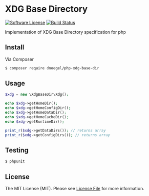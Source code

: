 # XDG Base Directory

[![Software License](https://img.shields.io/badge/license-MIT-brightgreen.svg?style=flat-square)](LICENSE.md)
[![Build Status](https://img.shields.io/travis/dnoegel/php-xdg-base-dir/master.svg?style=flat-square)](https://travis-ci.org/dnoegel/php-xdg-base-dir)

Implementation of XDG Base Directory  specification for php

## Install

Via Composer

``` bash
$ composer require dnoegel/php-xdg-base-dir
```

## Usage

``` php
$xdg = new \XdgBaseDir\Xdg();

echo $xdg->getHomeDir();
echo $xdg->getHomeConfigDir();
echo $xdg->getHomeDataDir();
echo $xdg->getHomeCacheDir();
echo $xdg->getRuntimeDir();

print_r($xdg->getDataDirs()); // returns array
print_r($xdg->getConfigDirs()); // returns array
```

## Testing

``` bash
$ phpunit
```

## License

The MIT License (MIT). Please see [License File](https://github.com/dnoegel/php-xdg-base-dir/blob/master/LICENSE) for more information.
